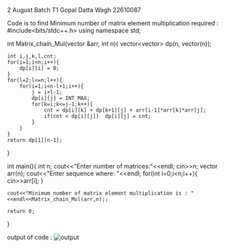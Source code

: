2 August
Batch T1
Gopal Datta Wagh
22610087

Code is to find Minimum number of matrix element multiplication required :
#include<bits/stdc++.h>
using namespace std;


int Matrix_chain_Mul(vector<int> &arr, int n){
    vector<vector<int>> dp(n, vector<int>(n));

    int i,j,k,l,cnt;
    for(i=1;i<n;i++){
        dp[i][i] = 0;
    }
    for(l=2;l<=n;l++){
        for(i=1;i<n-l+1;i++){
            j = i+l-1;
            dp[i][j] = INT_MAX;
            for(k=i;k<=j-1;k++){
                cnt = dp[i][k] + dp[k+1][j] + arr[i-1]*arr[k]*arr[j];
                if(cnt < dp[i][j])  dp[i][j] = cnt;
            }
        }
    }
    return dp[1][n-1];
}



int main(){
    int n;
    cout<<"Enter number of matrices:"<<endl;
    cin>>n;
    vector<int> arr(n);
    cout<<"Enter sequence where: "<<endl;
    for(int i=0;i<n;i++){
        cin>>arr[i];
    }

    cout<<"Minimum number of matrix element multiplication is : "<<endl<<Matrix_chain_Mul(arr,n);;
    
    return 0;

}

output of code :
![output](https://github.com/user-attachments/assets/aa185a71-ef22-4aed-a1c5-f6dd2211eb07)

